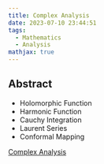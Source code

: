 ```yaml
---
title: Complex Analysis
date: 2023-07-10 23:44:51
tags:
  - Mathematics
  - Analysis
mathjax: true
---
```


## Abstract

- Holomorphic Function
- Harmonic Function
- Cauchy Integration
- Laurent Series
- Conformal Mapping

[Complex Analysis](https://drive.google.com/file/d/1M0ZRh-2ndvAArQxn9U0eXnodIaSreEzU/view?usp=sharing)
